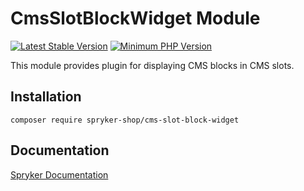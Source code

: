 # CmsSlotBlockWidget Module
[![Latest Stable Version](https://poser.pugx.org/spryker-shop/cms-slot-block-widget/v/stable.svg)](https://packagist.org/packages/spryker-shop/cms-slot-block-widget)
[![Minimum PHP Version](https://img.shields.io/badge/php-%3E%3D%207.4-8892BF.svg)](https://php.net/)

This module provides plugin for displaying CMS blocks in CMS slots.

## Installation

```
composer require spryker-shop/cms-slot-block-widget
```

## Documentation

[Spryker Documentation](https://documentation.spryker.com/module_guide/overview.htm)
